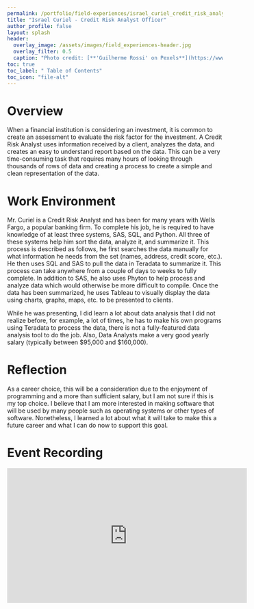 ```yaml
---
permalink: /portfolio/field-experiences/israel_curiel_credit_risk_analyst_officer/
title: "Israel Curiel - Credit Risk Analyst Officer"
author_profile: false
layout: splash
header:
  overlay_image: /assets/images/field_experiences-header.jpg 
  overlay_filter: 0.5
  caption: "Photo credit: [**'Guilherme Rossi' on Pexels**](https://www.pexels.com/photo/yellow-school-bus-on-road-1755685/)"
toc: true
toc_label: " Table of Contents"
toc_icon: "file-alt"
---
```


# Overview
When a financial institution is considering an investment, it is common to create an assessment to evaluate the risk factor for the investment. A Credit Risk Analyst uses information received by a client, analyzes the data, and creates an easy to understand report based on the data. This can be a very time-consuming task that requires many hours of looking through thousands of rows of data and creating a process to create a simple and clean representation of the data.

# Work Environment
Mr. Curiel is a Credit Risk Analyst and has been for many years with Wells Fargo, a popular banking firm. To complete his job, he is required to have knowledge of at least three systems, SAS, SQL, and Python. All three of these systems help him sort the data, analyze it, and summarize it. This process is described as follows, he first searches the data manually for what information he needs from the set (names, address, credit score, etc.). He then uses SQL and SAS to pull the data in Teradata to summarize it. This process can take anywhere from a couple of days to weeks to fully complete. In addition to SAS, he also uses Phyton to help process and analyze data which would otherwise be more difficult to compile. Once the data has been summarized, he uses Tableau to visually display the data using charts, graphs, maps, etc. to be presented to clients.

While he was presenting, I did learn a lot about data analysis that I did not realize before, for example, a lot of times, he has to make his own programs using Teradata to process the data, there is not a fully-featured data analysis tool to do the job. Also, Data Analysts make a very good yearly salary (typically between $95,000 and $160,000).

# Reflection
As a career choice, this will be a consideration due to the enjoyment of programming and a more than sufficient salary, but I am not sure if this is my top choice. I believe that I am more interested in making software that will be used by many people such as operating systems or other types of software. Nonetheless, I learned a lot about what it will take to make this a future career and what I can do now to support this goal.

# Event Recording
<iframe width="560" height="315" src="https://www.youtube.com/embed/SBIvL1ChbxE?start=190" title="YouTube video player" frameborder="0" allow="accelerometer; autoplay; clipboard-write; encrypted-media; gyroscope; picture-in-picture" allowfullscreen></iframe>